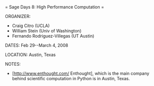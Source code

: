 = Sage Days 8: High Performance Computation =

ORGANIZER:
  * Craig Citro (UCLA)
  * William Stein (Univ of Washington)
  * Fernando Rodriguez-Villegas (UT Austin)

DATES:
  Feb 29--March 4, 2008

LOCATION:
  Austin, Texas

NOTES:
   * [http://www.enthought.com/ Enthought], which is the main company behind scientific computation in Python is in Austin, Texas. 
